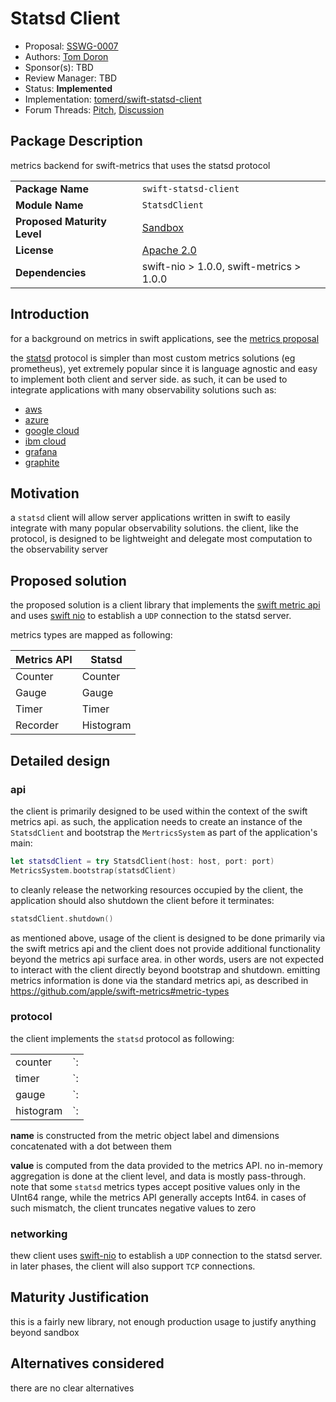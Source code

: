 # Statsd Client

* Proposal: [SSWG-0007](https://github.com/swift-server/sswg/blob/master/proposals/SSWG-0007.md)
* Authors: [Tom Doron](https://github.com/tomerd)
* Sponsor(s): TBD
* Review Manager: TBD
* Status: **Implemented**
* Implementation: [tomerd/swift-statsd-client](https://github.com/tomerd/swift-statsd-client)
* Forum Threads: [Pitch](https://forums.swift.org/t/statsd-client-in-swift/25134),  [Discussion](https://forums.swift.org/t/discussion-swift-statsd-client-implementation/26109)

## Package Description

metrics backend for swift-metrics that uses the statsd protocol

|||
| --- | --- |
|**Package Name**|`swift-statsd-client`|
|**Module Name**|`StatsdClient `|
|**Proposed Maturity Level**|[Sandbox ](https://github.com/swift-server/sswg/blob/master/process/incubation.md#process-diagram)|
|**License**|[Apache 2.0](https://github.com/MrLotU/SwiftPrometheus/blob/master/LICENSE)|
|**Dependencies**|swift-nio > 1.0.0, swift-metrics > 1.0.0|

## Introduction

for a background on metrics in swift applications, see the [metrics proposal](https://forums.swift.org/t/feedback-server-metrics-api)

the [statsd](https://github.com/b/statsd_spec) protocol is simpler than most custom metrics solutions (eg prometheus), yet extremely popular since it is language agnostic and easy to implement both client and server side. as such, it can be used to integrate applications with many observability solutions such as:

* [aws ](https://docs.aws.amazon.com/AmazonCloudWatch/latest/monitoring/CloudWatch-Agent-custom-metrics-statsd.html)
* [azure ](https://docs.microsoft.com/en-us/azure/azure-monitor/platform/data-platform)
* [google cloud ](https://cloud.google.com/monitoring/agent/plugins/statsd)
* [ibm cloud ](https://cloud.ibm.com/catalog/services/ibm-cloud-monitoring-with-sysdig)
* [grafana ](https://grafana.com)
* [graphite ](https://graphiteapp.org) 

## Motivation

a `statsd` client will allow server applications written in swift to easily integrate with many popular observability solutions. the client, like the protocol, is designed to be lightweight and delegate most computation to the observability server

## Proposed solution

the proposed solution is a client library that implements the [swift metric api](https://github.com/apple/swift-metrics) and uses [swift nio](https://github.com/apple/swift-nio) to establish a `UDP` connection to the statsd server.

metrics types are mapped as following:

| Metrics API | Statsd |
| --- | --- |
| Counter | Counter |
| Gauge | Gauge |
| Timer | Timer |
| Recorder | Histogram |

## Detailed design

### api

the client is primarily designed to be used within the context of the swift metrics api. as such, the application needs to create an instance of the `StatsdClient` and bootstrap the `MertricsSystem` as part of the application's main:

```swift
let statsdClient = try StatsdClient(host: host, port: port)
MetricsSystem.bootstrap(statsdClient)
```

to cleanly release the networking resources occupied by the client, the application should also shutdown the client before it terminates:

```swift
statsdClient.shutdown()
```
as mentioned above, usage of the client is designed to be done primarily via the swift metrics api and the client does not provide additional functionality beyond the metrics api surface area. in other words, users are not expected to interact with the client directly beyond bootstrap and shutdown. emitting metrics information is done via the standard metrics api, as described in https://github.com/apple/swift-metrics#metric-types

### protocol

the client implements the `statsd` protocol as following:

|||
| --- | --- |
| counter | `<name>:<value>|c` |
| timer | `<name>:<value>|ms` |
| gauge | `<name>:<value>|g` |
| histogram | `<name>:<value>|h` | 

**name** is constructed from the metric object label and dimensions concatenated with a dot between them

**value** is computed from the data provided to the metrics API. no in-memory aggregation is done at the client level, and data is mostly pass-through. note that some `statsd` metrics types accept positive values only in the UInt64 range, while the metrics API generally accepts Int64. in cases of such mismatch, the client truncates negative values to zero

### networking 

thew client uses [swift-nio](https://github.com/apple/swift-nio) to establish a `UDP` connection to the statsd server. in later phases, the client will also support `TCP` connections.

## Maturity Justification

this is a fairly new library, not enough production usage to justify anything beyond sandbox

## Alternatives considered

there are no clear alternatives
